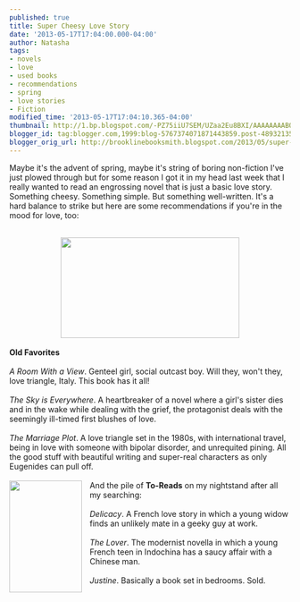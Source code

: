 ```yaml
---
published: true
title: Super Cheesy Love Story
date: '2013-05-17T17:04:00.000-04:00'
author: Natasha
tags:
- novels
- love
- used books
- recommendations
- spring
- love stories
- Fiction
modified_time: '2013-05-17T17:04:10.365-04:00'
thumbnail: http://1.bp.blogspot.com/-PZ75iiU7SEM/UZaa2Eu8BXI/AAAAAAAABQ8/f5YJuymkRvo/s72-c/roomwithaview.jpg
blogger_id: tag:blogger.com,1999:blog-5767374071871443859.post-489321359617378797
blogger_orig_url: http://brooklinebooksmith.blogspot.com/2013/05/super-cheesy-love-story.html
---
```


Maybe it's the advent of spring, maybe it's string of boring non-fiction I've just plowed through but for some reason I got it in my head last week that I really wanted to read an engrossing novel that is just a basic love story. Something cheesy. Something simple. But something well-written. It's a hard balance to strike but here are some recommendations if you're in the mood for love, too:<br /><br /><div class="separator" style="clear: both; text-align: center;"><a href="http://1.bp.blogspot.com/-PZ75iiU7SEM/UZaa2Eu8BXI/AAAAAAAABQ8/f5YJuymkRvo/s1600/roomwithaview.jpg" imageanchor="1" style="margin-left: 1em; margin-right: 1em;"><img border="0" height="180" src="http://1.bp.blogspot.com/-PZ75iiU7SEM/UZaa2Eu8BXI/AAAAAAAABQ8/f5YJuymkRvo/s320/roomwithaview.jpg" width="320" /></a></div><br /><b>Old Favorites</b><br /><br /><i>A Room With a View</i>. Genteel girl, social outcast boy. Will they, won't they, love triangle, Italy. This book has it all!<br /><br /><i>The Sky is Everywhere</i>. A heartbreaker of a novel where a girl's sister dies and in the wake while dealing with the grief, the protagonist deals with the seemingly ill-timed first blushes of love.<br /><br /><i>The Marriage Plot</i>. A love triangle set in the 1980s, with international travel, being in love with someone with bipolar disorder, and unrequited pining. All the good stuff with beautiful writing and super-real characters as only Eugenides can pull off.<br /><br /><div class="separator" style="clear: both; text-align: center;"><a href="http://1.bp.blogspot.com/-4d-DiXh8w3U/UZaaqgW03vI/AAAAAAAABQ0/JUhgXQVk9Wg/s1600/blue,book,cover,green,ilustration,red-f272605dcc5d242fdf2d3cdbb83e4ba1_h.jpg" imageanchor="1" style="clear: left; float: left; margin-bottom: 1em; margin-right: 1em;"><img border="0" height="200" src="http://1.bp.blogspot.com/-4d-DiXh8w3U/UZaaqgW03vI/AAAAAAAABQ0/JUhgXQVk9Wg/s200/blue,book,cover,green,ilustration,red-f272605dcc5d242fdf2d3cdbb83e4ba1_h.jpg" width="130" /></a></div>And the pile of <b>To-Reads</b> on my nightstand after all my searching:<br /><br /><i>Delicacy</i>. A French love story in which a young widow finds an unlikely mate in a geeky guy at work.<br /><br /><i>The Lover</i>. The modernist novella in which a young French teen in Indochina has a saucy affair with a Chinese man.<br /><br /><i>Justine</i>. Basically a book set in bedrooms. Sold.<br /><br />